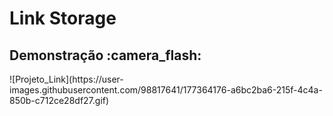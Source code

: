 <h1>Link Storage</h1>

<div>
  <h2>Demonstração :camera_flash:</h2>
  ![Projeto_Link](https://user-images.githubusercontent.com/98817641/177364176-a6bc2ba6-215f-4c4a-850b-c712ce28df27.gif)
</div>
